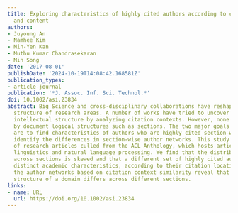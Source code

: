 ```yaml
---
title: Exploring characteristics of highly cited authors according to citation location
  and content
authors:
- Juyoung An
- Namhee Kim
- Min-Yen Kan
- Muthu Kumar Chandrasekaran
- Min Song
date: '2017-08-01'
publishDate: '2024-10-19T14:08:42.168581Z'
publication_types:
- article-journal
publication: '*J. Assoc. Inf. Sci. Technol.*'
doi: 10.1002/asi.23834
abstract: Big Science and cross-disciplinary collaborations have reshaped the intellectual
  structure of research areas. A number of works have tried to uncover this hidden
  intellectual structure by analyzing citation contexts. However, none of them analyzed
  by document logical structures such as sections. The two major goals of this study
  are to find characteristics of authors who are highly cited section-wise and to
  identify the differences in section-wise author networks. This study uses 29,158
  of research articles culled from the ACL Anthology, which hosts articles on computational
  linguistics and natural language processing. We find that the distribution of citations
  across sections is skewed and that a different set of highly cited authors share
  distinct academic characteristics, according to their citation locations. Furthermore,
  the author networks based on citation context similarity reveal that the intellectual
  structure of a domain differs across different sections.
links:
- name: URL
  url: https://doi.org/10.1002/asi.23834
---
```

